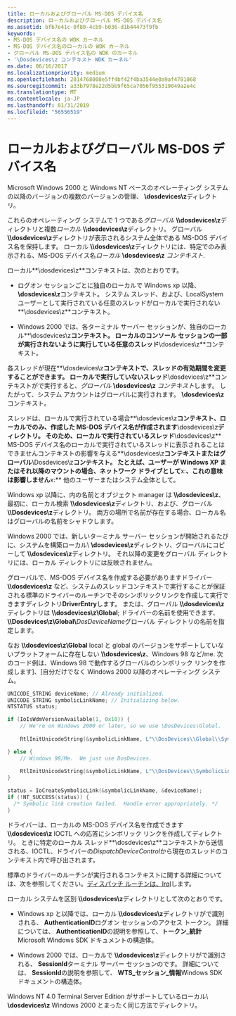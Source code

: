 ```yaml
---
title: ローカルおよびグローバル MS-DOS デバイス名
description: ローカルおよびグローバル MS-DOS デバイス名
ms.assetid: bfb7e41c-0f80-4cb9-b036-d1b44473f9fb
keywords:
- MS-DOS デバイス名の WDK カーネル
- MS-DOS デバイス名のローカルの WDK カーネル
- グローバル MS-DOS デバイス名の WDK のカーネル
- '\Dosdevices\z コンテキスト WDK カーネル'
ms.date: 06/16/2017
ms.localizationpriority: medium
ms.openlocfilehash: 2014768008e5ff4bf42f4ba3544e0a9af4781068
ms.sourcegitcommit: a33b7978e22d5bb9f65ca7056f955319049a2e4c
ms.translationtype: MT
ms.contentlocale: ja-JP
ms.lasthandoff: 01/31/2019
ms.locfileid: "56556519"
---
```

# <a name="local-and-global-ms-dos-device-names"></a>ローカルおよびグローバル MS-DOS デバイス名

Microsoft Windows 2000 と Windows NT ベースのオペレーティング システムの以降のバージョンの複数のバージョンの管理、 **\dosdevices\z**ディレクトリ。

これらのオペレーティング システムで 1 つである*グローバル*  **\\\dosdevices\z**ディレクトリと複数*ローカル*  **\\\dosdevices\z**ディレクトリ。 グローバル **\\\dosdevices\z**ディレクトリが表示されるシステム全体である MS-DOS デバイス名を保持します。 ローカル **\\\dosdevices\z**ディレクトリには、特定でのみ表示される、MS-DOS デバイス名*ローカル* **\dosdevices\z** *コンテキスト*.

ローカル**\dosdevices\z**コンテキストは、次のとおりです。

-   ログオン セッションごとに独自のローカルで Windows xp 以降、 **\dosdevices\z**コンテキスト。 システム スレッド、および、LocalSystem ユーザーとして実行されている任意のスレッドがローカルで実行されない**\dosdevices\z**コンテキスト。

-   Windows 2000 では、各ターミナル サーバー セッションが、独自のローカル**\dosdevices\z**コンテキスト。 ローカルのコンソール セッションの一部が実行されないように実行している任意のスレッド**\dosdevices\z**コンテキスト。

各スレッドが現在**\dosdevices\z**コンテキストで、スレッドの有効期間を変更することができます。 ローカルで実行していないスレッド**\dosdevices\z**コンテキストがで実行すると、*グローバル* **\dosdevices\z** *コンテキスト*します。 したがって、システム アカウントはグローバルに実行されます。 **\dosdevices\z**コンテキスト。

スレッドは、ローカルで実行されている場合**\dosdevices\z**コンテキスト、ローカルでのみ、作成した MS-DOS デバイス名が作成されます**\dosdevices\z**ディレクトリ。 そのため、ローカルで実行されているスレッド**\dosdevices\z** MS-DOS デバイス名のローカルで実行されているスレッドに表示されることはできませんコンテキストの影響を与える**\dosdevices\z**コンテキストまたはグローバル**\Dosdevices\z**コンテキスト。 たとえば、ユーザーが Windows XP またはそれ以降のマウントの場合、ネットワーク ドライブとして**x:**、これの意味は影響しません**x:** 他のユーザーまたはシステム全体として。

Windows xp 以降に、内の名前とオブジェクト manager は **\\\dosdevices\z**、最初に、ローカル検索 **\\\dosdevices\z**ディレクトリ、および、グローバル **\\\Dosdevices\z**ディレクトリ。 両方の場所で名前が存在する場合、ローカル名はグローバルの名前をシャドウします。

Windows 2000 では、新しいターミナル サーバー セッションが開始されるたびに、システムを構築ローカル\\ **\dosdevices\z**ディレクトリ、グローバルにコピーして **\\\dosdevices\z**ディレクトリ。 それ以降の変更をグローバル ディレクトリには、ローカル ディレクトリには反映されません。

グローバルで、MS-DOS デバイス名を作成する必要がありますドライバー  **\\\dosdevices\z** など、システムのスレッドコンテキストで実行することが保証される標準のドライバーのルーチンでそのシンボリックリンクを作成して実行できますディレクトリ**DriverEntry**します。 または、グローバル **\\\dosdevices\z**ディレクトリは **\\\dosdevices\z\\Global**; ドライバーの名前を使用できます、  **\\\Dosdevices\z\\Global\\**<em>DosDeviceName</em>グローバル ディレクトリの名前を指定します。

なお **\\\dosdevices\z\\Global** local と global のバージョンをサポートしていないプラットフォームに存在しない **\\\dosdevices\z**、Windows 98 など/me. 次のコード例は、Windows 98 で動作するグローバルのシンボリック リンクを作成します]、[自分だけでなく Windows 2000 以降のオペレーティング システム。

```cpp
UNICODE_STRING deviceName; // Already initialized.
UNICODE_STRING symbolicLinkName; // Initializing below.
NTSTATUS status;

if (IoIsWdmVersionAvailable(1, 0x10)) {
    // We're on Windows 2000 or later, so we use \DosDevices\Global.
 
    RtlInitUnicodeString(&symbolicLinkName, L"\\DosDevices\\Global\\SymbolicLinkName");

} else {
    // Windows 98/Me.  We just use DosDevices.
 
    RtlInitUnicodeString(&symbolicLinkName, L"\\DosDevices\\SymbolicLinkName");
}

status = IoCreateSymbolicLink(&symbolicLinkName, &deviceName);
if (!NT_SUCCESS(status)) {
  /* Symbolic link creation failed.  Handle error appropriately. */
}
```

ドライバーは、ローカルの MS-DOS デバイス名を作成できます **\\\dosdevices\z** IOCTL への応答にシンボリック リンクを作成してディレクトリ。 ときに特定のローカル スレッド**\dosdevices\z**コンテキストから送信される、IOCTL、ドライバーの*DispatchDeviceControl*から現在のスレッドのコンテキスト内で呼び出されます。

標準のドライバーのルーチンが実行されるコンテキストに関する詳細については、次を参照してください。[ディスパッチ ルーチンは、Irql](dispatch-routines-and-irqls.md)します。

ローカル システムを区別 **\\\dosdevices\z**ディレクトリとして次のとおりです。

-   Windows xp と以降では、ローカル **\\\dosdevices\z**ディレクトリがで識別される、 **AuthenticationID**ログオン セッションのアクセス トークン。 詳細については、 **AuthenticationID**の説明を参照して、**トークン\_統計**Microsoft Windows SDK ドキュメントの構造体。

-   Windows 2000 では、ローカルで **\\\dosdevices\z**ディレクトリがで識別される、 **SessionId**ターミナル サーバー セッションのです。 詳細については、 **SessionId**の説明を参照して、 **WTS\_セッション\_情報**Windows SDK ドキュメントの構造体。

Windows NT 4.0 Terminal Server Edition がサポートしているローカル\\ **\dosdevices\z** Windows 2000 とまったく同じ方法でディレクトリ。

 

 




